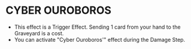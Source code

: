 # CYBER OUROBOROS

*   This effect is a Trigger Effect. Sending 1 card from your hand to the Graveyard is a cost.
*   You can activate "Cyber Ouroboros'" effect during the Damage Step.
